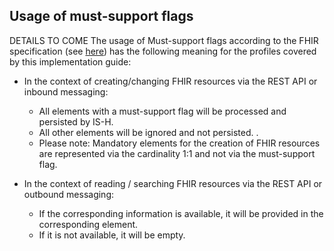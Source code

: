 ## Usage of must-support flags
DETAILS TO COME
The usage of Must-support flags according to the FHIR specification (see [here](https://www.hl7.org/fhir/profiling.html#mustsupport)) has the following meaning for the profiles covered by this implementation guide:

- In the context of creating/changing FHIR resources via the REST API or inbound messaging:
    - All elements with a must-support flag will be processed and persisted by IS-H.
    - All other elements will be ignored and not persisted. .
    - Please note: Mandatory elements for the creation of FHIR resources are represented via the cardinality 1:1 and not via the must-support flag.



- In the context of reading / searching FHIR resources via the REST API or outbound messaging:
    - If the corresponding information is available, it will be provided in the corresponding element. 
    - If it is not available, it will be empty. 
